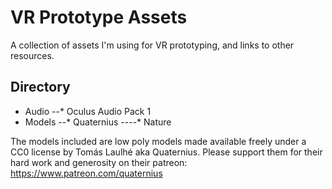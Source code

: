 # VR Prototype Assets

A collection of assets I'm using for VR prototyping, and links to other resources.

## Directory

* Audio
--* Oculus Audio Pack 1
* Models
--* Quaternius
----* Nature

The models included are low poly models made available freely under a CC0 license by Tomás Laulhé aka Quaternius. Please support them for their hard work and generosity on their patreon: https://www.patreon.com/quaternius